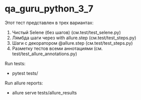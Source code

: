 # qa_guru_python_3_7

Этот тест представлен в трех вариантах:
1. Чистый Selene (без шагов) (см.test/test_selene.py)
2. Лямбда шаги через with allure.step (см.test/test_steps.py)
3. Шаги с декоратором @allure.step (см.test/test_steps.py)
4. Разметку тестов всеми аннотациями (см. test/test_allure_annotations.py)

Run tests: 
- pytest tests/

Run allure reports:
- allure serve tests/allure_results
 